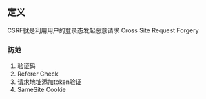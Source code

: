 ## 定义
CSRF就是利用用户的登录态发起恶意请求
Cross Site Request Forgery

### 防范
1. 验证码
2. Referer Check
3. 请求地址添加token验证
4. SameSite Cookie
